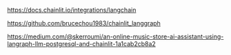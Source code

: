 https://docs.chainlit.io/integrations/langchain

https://github.com/brucechou1983/chainlit_langgraph

https://medium.com/@skerroumi/an-online-music-store-ai-assistant-using-langraph-llm-postgresql-and-chainlit-1a1cab2cb8a2